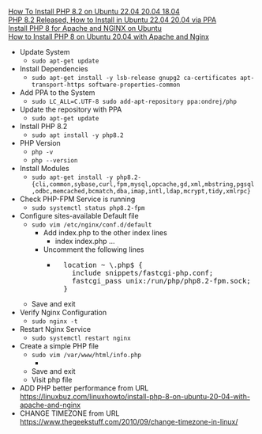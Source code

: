 [How To Install PHP 8.2 on Ubuntu 22.04 20.04 18.04](https://computingforgeeks.com/how-to-install-php-8-2-on-ubuntu/)<br />
[PHP 8.2 Released, How to Install in Ubuntu 22.04 20.04 via PPA](https://ubuntuhandbook.org/index.php/2022/12/php-8-2-ubuntu-ppa/)<br />
[Install PHP 8 for Apache and NGINX on Ubuntu](https://www.linode.com/docs/guides/install-php-8-for-apache-and-nginx-on-ubuntu/)<br />
[How to Install PHP 8 on Ubuntu 20.04 with Apache and Nginx](https://linuxbuz.com/linuxhowto/install-php-8-on-ubuntu-20-04-with-apache-and-nginx)<br />

* Update System
  * `sudo apt-get update`
* Install Dependencies
  * `sudo apt-get install -y lsb-release gnupg2 ca-certificates apt-transport-https software-properties-common`
* Add PPA to the System
  * `sudo LC_ALL=C.UTF-8 sudo add-apt-repository ppa:ondrej/php`
* Update the repository with PPA
  * `sudo apt-get update`
* Install PHP 8.2
  * `sudo apt install -y php8.2`
* PHP Version
  * `php -v`
  * `php --version`
* Install Modules
  * `sudo apt-get install -y php8.2-{cli,common,sybase,curl,fpm,mysql,opcache,gd,xml,mbstring,pgsql,odbc,memcached,bcmatch,dba,imap,intl,ldap,mcrypt,tidy,xmlrpc}`
* Check PHP-FPM Service is running
  *  `sudo systemctl status php8.2-fpm`
* Configure sites-available Default file
  * `sudo vim /etc/nginx/conf.d/default`
    * Add index.php to the other index lines
      * index index.php ...
    * Uncomment the following lines
      * <pre>
          location ~ \.php$ {
            include snippets/fastcgi-php.conf;
            fastcgi_pass unix:/run/php/php8.2-fpm.sock;
          }
        </pre>
  * Save and exit
* Verify Nginx Configuration
  * `sudo nginx -t`
* Restart Nginx Service
  * `sudo systemctl restart nginx`
* Create a simple PHP file
  * `sudo vim /var/www/html/info.php`
    * <?php phpinfo(); ?>
  * Save and exit
  * Visit php file
* ADD PHP better performance from URL https://linuxbuz.com/linuxhowto/install-php-8-on-ubuntu-20-04-with-apache-and-nginx
* CHANGE TIMEZONE from URL https://www.thegeekstuff.com/2010/09/change-timezone-in-linux/
